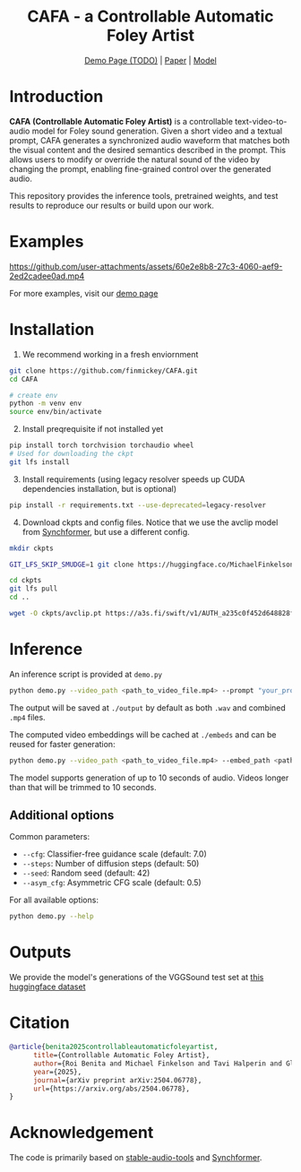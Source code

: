 <div align="center">

# CAFA - a Controllable Automatic Foley Artist

[Demo Page (TODO)](TODO) |
[Paper](https://arxiv.org/abs/2504.06778) |
[Model](https://huggingface.co/MichaelFinkelson/CAFA-avclip)
</div>

# Introduction

**CAFA (Controllable Automatic Foley Artist)** is a controllable text-video-to-audio model for Foley sound generation. Given a short video and a textual prompt, CAFA generates a synchronized audio waveform that matches both the visual content and the desired semantics described in the prompt. This allows users to modify or override the natural sound of the video by changing the prompt, enabling fine-grained control over the generated audio.

This repository provides the inference tools, pretrained weights, and test results to reproduce our results or build upon our work.
# Examples
https://github.com/user-attachments/assets/60e2e8b8-27c3-4060-aef9-2ed2cadee0ad.mp4

For more examples, visit our [demo page](TODO)
# Installation
1. We recommend working in a fresh enviornment
```bash
git clone https://github.com/finmickey/CAFA.git
cd CAFA

# create env
python -m venv env
source env/bin/activate
```
2. Install preqrequisite if not installed yet
```bash
pip install torch torchvision torchaudio wheel
# Used for downloading the ckpt
git lfs install
``` 
3. Install requirements (using legacy resolver speeds up CUDA dependencies installation, but is optional)
```bash
pip install -r requirements.txt --use-deprecated=legacy-resolver
``` 
4. Download ckpts and config files. Notice that we use the avclip model from [Synchformer](https://github.com/v-iashin/Synchformer), but use a different config.
```bash
mkdir ckpts

GIT_LFS_SKIP_SMUDGE=1 git clone https://huggingface.co/MichaelFinkelson/CAFA-avclip ckpts/

cd ckpts
git lfs pull
cd ..

wget -O ckpts/avclip.pt https://a3s.fi/swift/v1/AUTH_a235c0f452d648828f745589cde1219a/sync/sync_models/24-01-04T16-39-21/24-01-04T16-39-21.pt
``` 
# Inference
An inference script is provided at `demo.py`
```bash
python demo.py --video_path <path_to_video_file.mp4> --prompt "your_prompt"
``` 
The output will be saved at `./output` by default as both `.wav` and combined `.mp4` files.

The computed video embeddings will be cached at `./embeds` and can be reused for faster generation:
```bash
python demo.py --video_path <path_to_video_file.mp4> --embed_path <path_to_embedding_file.npy> --prompt "your_prompt"
``` 

The model supports generation of up to 10 seconds of audio. Videos longer than that will be trimmed to 10 seconds.

## Additional options
Common parameters:
- `--cfg`: Classifier-free guidance scale (default: 7.0)
- `--steps`: Number of diffusion steps (default: 50)
- `--seed`: Random seed (default: 42)
- `--asym_cfg`: Asymmetric CFG scale (default: 0.5)

For all available options:
```bash
python demo.py --help
```
# Outputs
We provide the model's generations of the VGGSound test set at [this huggingface dataset](https://huggingface.co/datasets/MichaelFinkelson/CAFA-VGGSound-Test)
# Citation
```bibtex
@article{benita2025controllableautomaticfoleyartist,
      title={Controllable Automatic Foley Artist}, 
      author={Roi Benita and Michael Finkelson and Tavi Halperin and Gleb Sterkin and Yossi Adi},
      year={2025},
      journal={arXiv preprint arXiv:2504.06778},
      url={https://arxiv.org/abs/2504.06778}, 
}
```
# Acknowledgement
The code is primarily based on [stable-audio-tools](https://github.com/Stability-AI/stable-audio-tools) and [Synchformer](https://github.com/v-iashin/Synchformer).
